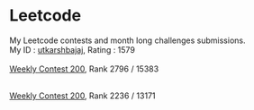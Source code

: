 # Leetcode
My Leetcode contests and month long challenges submissions. <br>
My ID : <a href="https://leetcode.com/utkarshbajaj">utkarshbajaj</a>, Rating : 1579<br> <br>
<a href="https://leetcode.com/contest/weekly-contest-200">Weekly Contest 200</a>, Rank 2796 / 15383
<br><br>

<a href = "https://leetcode.com/contest/weekly-contest-205">Weekly Contest 200</a>, Rank 2236 / 13171